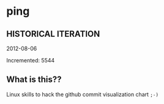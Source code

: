 # ping

## HISTORICAL ITERATION
2012-08-06

Incremented: 5544

## What is this?? 
Linux skills to hack the github commit visualization chart `;-)`
